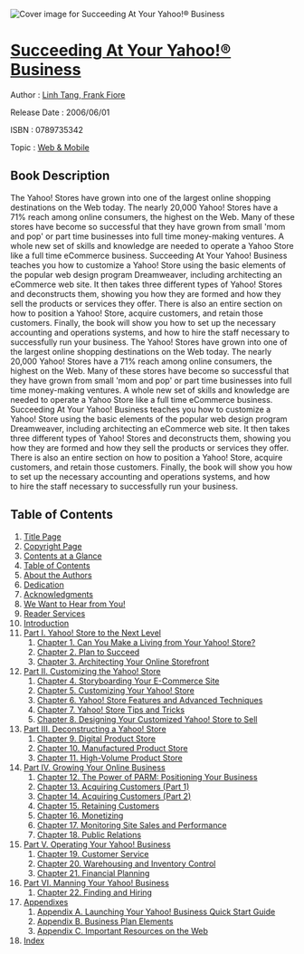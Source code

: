 ![Cover image for Succeeding At Your Yahoo!® Business](https://imgdetail.ebookreading.net/cover/cover/web_mobile/EB0789735342.jpg)

[Succeeding At Your Yahoo!® Business](https://ebookreading.net/view/book/Succeeding+At+Your+Yahoo%21%C2%AE+Business-EB0789735342_1.html "Succeeding At Your Yahoo!® Business")
====================================================================================================================

Author : [Linh Tang](https://ebookreading.net/search/author/Linh+Tang),[ Frank Fiore](https://ebookreading.net/search/author/+Frank+Fiore)

Release Date : 2006/06/01

ISBN : 0789735342

Topic : [Web & Mobile](https://ebookreading.net/search/category/web-mobile)

Book Description
-----------------

The Yahoo! Stores have grown into one of the largest online shopping destinations on the Web today. The nearly 20,000 Yahoo! Stores have a 71% reach among online consumers, the highest on the Web. Many of these stores have become so successful that they have grown from small 'mom and pop' or part time businesses into full time money-making ventures. A whole new set of skills and knowledge are needed to operate a Yahoo Store like a full time eCommerce business.
Succeeding At Your Yahoo! Business teaches you how to customize a Yahoo! Store using the basic elements of the popular web design program Dreamweaver, including architecting an eCommerce web site. It then takes three different types of Yahoo! Stores and deconstructs them, showing you how they are formed and how they sell the products or services they offer. There is also an entire section on how to position a Yahoo! Store, acquire customers, and retain those customers. Finally, the book will show you how to set up the necessary accounting and operations systems, and how to hire the staff necessary to successfully run your business.
              The Yahoo! Stores have grown into one of the largest online shopping destinations on the Web today. The nearly 20,000 Yahoo! Stores have a 71% reach among online consumers, the highest on the Web. Many of these stores have become so successful that they have grown from small 'mom and pop' or part time businesses into full time money-making ventures. A whole new set of skills and knowledge are needed to operate a Yahoo Store like a full time eCommerce business.
Succeeding At Your Yahoo! Business teaches you how to customize a Yahoo! Store using the basic elements of the popular web design program Dreamweaver, including architecting an eCommerce web site. It then takes three different types of Yahoo! Stores and deconstructs them, showing you how they are formed and how they sell the products or services they offer. There is also an entire section on how to position a Yahoo! Store, acquire customers, and retain those customers. Finally, the book will show you how to set up the necessary accounting and operations systems, and how to hire the staff necessary to successfully run your business.
              
Table of Contents
-----------------

1. [Title Page](https://ebookreading.net/view/book/Succeeding+At+Your+Yahoo%21%C2%AE+Business-EB0789735342_2.html)
1. [Copyright Page](https://ebookreading.net/view/book/Succeeding+At+Your+Yahoo%21%C2%AE+Business-EB0789735342_3.html)
1. [Contents at a Glance](https://ebookreading.net/view/book/Succeeding+At+Your+Yahoo%21%C2%AE+Business-EB0789735342_4.html)
1. [Table of Contents](https://ebookreading.net/view/book/Succeeding+At+Your+Yahoo%21%C2%AE+Business-EB0789735342_5.html)
1. [About the Authors](https://ebookreading.net/view/book/Succeeding+At+Your+Yahoo%21%C2%AE+Business-EB0789735342_6.html)
1. [Dedication](https://ebookreading.net/view/book/Succeeding+At+Your+Yahoo%21%C2%AE+Business-EB0789735342_7.html)
1. [Acknowledgments](https://ebookreading.net/view/book/Succeeding+At+Your+Yahoo%21%C2%AE+Business-EB0789735342_8.html)
1. [We Want to Hear from You!](https://ebookreading.net/view/book/Succeeding+At+Your+Yahoo%21%C2%AE+Business-EB0789735342_9.html)
1. [Reader Services](https://ebookreading.net/view/book/Succeeding+At+Your+Yahoo%21%C2%AE+Business-EB0789735342_10.html)
1. [Introduction](https://ebookreading.net/view/book/Succeeding+At+Your+Yahoo%21%C2%AE+Business-EB0789735342_11.html)
1. [Part I. Yahoo! Store to the Next Level](https://ebookreading.net/view/book/Succeeding+At+Your+Yahoo%21%C2%AE+Business-EB0789735342_12.html)
    1. [Chapter 1. Can You Make a Living from Your Yahoo! Store?](https://ebookreading.net/view/book/Succeeding+At+Your+Yahoo%21%C2%AE+Business-EB0789735342_13.html)
    1. [Chapter 2. Plan to Succeed](https://ebookreading.net/view/book/Succeeding+At+Your+Yahoo%21%C2%AE+Business-EB0789735342_14.html)
    1. [Chapter 3. Architecting Your Online Storefront](https://ebookreading.net/view/book/Succeeding+At+Your+Yahoo%21%C2%AE+Business-EB0789735342_15.html)
1. [Part II. Customizing the Yahoo! Store](https://ebookreading.net/view/book/Succeeding+At+Your+Yahoo%21%C2%AE+Business-EB0789735342_16.html)
    1. [Chapter 4. Storyboarding Your E-Commerce Site](https://ebookreading.net/view/book/Succeeding+At+Your+Yahoo%21%C2%AE+Business-EB0789735342_17.html)
    1. [Chapter 5. Customizing Your Yahoo! Store](https://ebookreading.net/view/book/Succeeding+At+Your+Yahoo%21%C2%AE+Business-EB0789735342_18.html)
    1. [Chapter 6. Yahoo! Store Features and Advanced Techniques](https://ebookreading.net/view/book/Succeeding+At+Your+Yahoo%21%C2%AE+Business-EB0789735342_19.html)
    1. [Chapter 7. Yahoo! Store Tips and Tricks](https://ebookreading.net/view/book/Succeeding+At+Your+Yahoo%21%C2%AE+Business-EB0789735342_20.html)
    1. [Chapter 8. Designing Your Customized Yahoo! Store to Sell](https://ebookreading.net/view/book/Succeeding+At+Your+Yahoo%21%C2%AE+Business-EB0789735342_21.html)
1. [Part III. Deconstructing a Yahoo! Store](https://ebookreading.net/view/book/Succeeding+At+Your+Yahoo%21%C2%AE+Business-EB0789735342_22.html)
    1. [Chapter 9. Digital Product Store](https://ebookreading.net/view/book/Succeeding+At+Your+Yahoo%21%C2%AE+Business-EB0789735342_23.html)
    1. [Chapter 10. Manufactured Product Store](https://ebookreading.net/view/book/Succeeding+At+Your+Yahoo%21%C2%AE+Business-EB0789735342_24.html)
    1. [Chapter 11. High-Volume Product Store](https://ebookreading.net/view/book/Succeeding+At+Your+Yahoo%21%C2%AE+Business-EB0789735342_25.html)
1. [Part IV. Growing Your Online Business](https://ebookreading.net/view/book/Succeeding+At+Your+Yahoo%21%C2%AE+Business-EB0789735342_26.html)
    1. [Chapter 12. The Power of PARM: Positioning Your Business](https://ebookreading.net/view/book/Succeeding+At+Your+Yahoo%21%C2%AE+Business-EB0789735342_27.html)
    1. [Chapter 13. Acquiring Customers (Part 1)](https://ebookreading.net/view/book/Succeeding+At+Your+Yahoo%21%C2%AE+Business-EB0789735342_28.html)
    1. [Chapter 14. Acquiring Customers (Part 2)](https://ebookreading.net/view/book/Succeeding+At+Your+Yahoo%21%C2%AE+Business-EB0789735342_29.html)
    1. [Chapter 15. Retaining Customers](https://ebookreading.net/view/book/Succeeding+At+Your+Yahoo%21%C2%AE+Business-EB0789735342_30.html)
    1. [Chapter 16. Monetizing](https://ebookreading.net/view/book/Succeeding+At+Your+Yahoo%21%C2%AE+Business-EB0789735342_31.html)
    1. [Chapter 17. Monitoring Site Sales and Performance](https://ebookreading.net/view/book/Succeeding+At+Your+Yahoo%21%C2%AE+Business-EB0789735342_32.html)
    1. [Chapter 18. Public Relations](https://ebookreading.net/view/book/Succeeding+At+Your+Yahoo%21%C2%AE+Business-EB0789735342_33.html)
1. [Part V. Operating Your Yahoo! Business](https://ebookreading.net/view/book/Succeeding+At+Your+Yahoo%21%C2%AE+Business-EB0789735342_34.html)
    1. [Chapter 19. Customer Service](https://ebookreading.net/view/book/Succeeding+At+Your+Yahoo%21%C2%AE+Business-EB0789735342_35.html)
    1. [Chapter 20. Warehousing and Inventory Control](https://ebookreading.net/view/book/Succeeding+At+Your+Yahoo%21%C2%AE+Business-EB0789735342_36.html)
    1. [Chapter 21. Financial Planning](https://ebookreading.net/view/book/Succeeding+At+Your+Yahoo%21%C2%AE+Business-EB0789735342_37.html)
1. [Part VI. Manning Your Yahoo! Business](https://ebookreading.net/view/book/Succeeding+At+Your+Yahoo%21%C2%AE+Business-EB0789735342_38.html)
    1. [Chapter 22. Finding and Hiring](https://ebookreading.net/view/book/Succeeding+At+Your+Yahoo%21%C2%AE+Business-EB0789735342_39.html)
1. [Appendixes](https://ebookreading.net/view/book/Succeeding+At+Your+Yahoo%21%C2%AE+Business-EB0789735342_40.html)
    1. [Appendix A. Launching Your Yahoo! Business Quick Start Guide](https://ebookreading.net/view/book/Succeeding+At+Your+Yahoo%21%C2%AE+Business-EB0789735342_41.html)
    1. [Appendix B. Business Plan Elements](https://ebookreading.net/view/book/Succeeding+At+Your+Yahoo%21%C2%AE+Business-EB0789735342_42.html)
    1. [Appendix C. Important Resources on the Web](https://ebookreading.net/view/book/Succeeding+At+Your+Yahoo%21%C2%AE+Business-EB0789735342_43.html)
1. [Index](https://ebookreading.net/view/book/Succeeding+At+Your+Yahoo%21%C2%AE+Business-EB0789735342_44.html)
